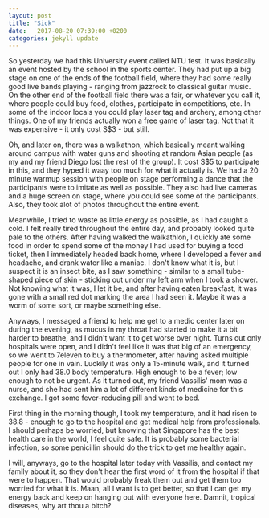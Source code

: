 ```yaml
---
layout: post
title: "Sick"
date:   2017-08-20 07:39:00 +0200
categories: jekyll update
---
```


So yesterday we had this University event called NTU fest. It was basically an event hosted by the school in the sports center. They had put up a big stage on one of the ends of the football field, where they had some really good live bands playing - ranging from jazzrock to classical guitar music. On the other end of the football field there was a fair, or whatever you call it, where people could buy food, clothes, participate in competitions, etc. In some of the indoor locals you could play laser tag and archery, among other things. One of my friends actually won a free game of laser tag. Not that it was expensive - it only cost S$3 - but still.

Oh, and later on, there was a walkathon, which basically meant walking around campus with water guns and shooting at random Asian people (as my and my friend Diego lost the rest of the group). It cost S$5 to participate in this, and they hyped it waay too much for what it actually is. We had a 20 minute warmup session with people on stage performing a dance that the participants were to imitate as well as possible. They also had live cameras and a huge screen on stage, where you could see some of the participants. Also, they took alot of photos throughout the entire event.

Meanwhile, I tried to waste as little energy as possible, as I had caught a cold. I felt really tired throughout the entire day, and probably looked quite pale to the others. After having walked the walkathlon, I quickly ate some food in order to spend some of the money I had used for buying a food ticket, then I immediately headed back home, where I developed a fever and headache, and drank water like a maniac. I don't know what it is, but I suspect it is an insect bite, as I saw something - similar to a small tube-shaped piece of skin - sticking out under my left arm when I took a shower. Not knowing what it was, I let it be, and after having eaten breakfast, it was gone with a small red dot marking the area I had seen it. Maybe it was a worm of some sort, or maybe something else.

Anyways, I messaged a friend to help me get to a medic center later on during the evening, as mucus in my throat had started to make it a bit harder to breathe, and I didn't want it to get worse over night. Turns out only hospitals were open, and I didn't feel like it was that big of an emergency, so we went to 7eleven to buy a thermometer, after having asked multiple people for one in vain. Luckily it was only a 15-minute walk, and it turned out I only had 38.0 body temperature. High enough to be a fever; low enough to not be urgent. As it turned out, my friend Vassilis' mom was a nurse, and she had sent him a lot of different kinds of medicine for this exchange. I got some fever-reducing pill and went to bed.

First thing in the morning though, I took my temperature, and it had risen to 38.8 - enough to go to the hospital and get medical help from professionals. I should perhaps be worried, but knowing that Singapore has the best health care in the world, I feel quite safe. It is probably some bacterial infection, so some penicillin should do the trick to get me healthy again.

I will, anyways, go to the hospital later today with Vassilis, and contact my family about it, so they don't hear the first word of it from the hospital if that were to happen. That would probably freak them out and get them too worried for what it is. Maan, all I want is to get better, so that I can get my energy back and keep on hanging out with everyone here. Damnit, tropical diseases, why art thou a bitch?
